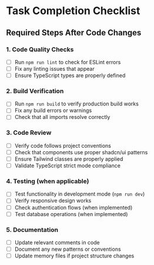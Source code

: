 # Task Completion Checklist

## Required Steps After Code Changes

### 1. Code Quality Checks
- [ ] Run `npm run lint` to check for ESLint errors
- [ ] Fix any linting issues that appear
- [ ] Ensure TypeScript types are properly defined

### 2. Build Verification
- [ ] Run `npm run build` to verify production build works
- [ ] Fix any build errors or warnings
- [ ] Check that all imports resolve correctly

### 3. Code Review
- [ ] Verify code follows project conventions
- [ ] Check that components use proper shadcn/ui patterns
- [ ] Ensure Tailwind classes are properly applied
- [ ] Validate TypeScript strict mode compliance

### 4. Testing (when applicable)
- [ ] Test functionality in development mode (`npm run dev`)
- [ ] Verify responsive design works
- [ ] Check authentication flows (when implemented)
- [ ] Test database operations (when implemented)

### 5. Documentation
- [ ] Update relevant comments in code
- [ ] Document any new patterns or conventions
- [ ] Update memory files if project structure changes